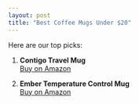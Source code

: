 ```yaml
---
layout: post
title: "Best Coffee Mugs Under $20"
---
```


Here are our top picks:

1. **Contigo Travel Mug**  
   [Buy on Amazon](https://www.amazon.com/dp/B00HZI5XBO?tag=yourtagid)

2. **Ember Temperature Control Mug**  
   [Buy on Amazon](https://www.amazon.com/dp/B07N3SFDFM?tag=yourtagid)
